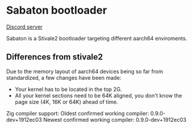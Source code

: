 # Sabaton bootloader

[Discord server](https://discord.gg/uaXtZVku2E)

Sabaton is a Stivale2 bootloader targeting different aarch64 enviroments.

## Differences from stivale2
Due to the memory layout of aarch64 devices being so far from standardized, a few changes have been made:
* Your kernel has to be located in the top 2G.
* All your kernel sections need to be 64K aligned, you don't know the page size (4K, 16K or 64K) ahead of time.

Zig compiler support:
Oldest confirmed working compiler: 0.9.0-dev+1912ec03
Newest confirmed working compiler: 0.9.0-dev+1912ec03
